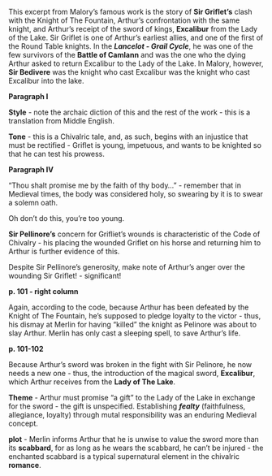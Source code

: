 This excerpt from Malory’s famous work is the story of **<span class="underline">Sir Griflet’s</span>** clash with the Knight of The Fountain, Arthur’s confrontation with the same knight, and Arthur’s receipt of the sword of kings, **<span class="underline">Excalibur</span>** from the Lady of the Lake. Sir Griflet is one of Arthur’s earliest allies, and one of the first of the Round Table knights. In the ***Lancelot - Grail Cycle***, he was one of the few survivors of the **Battle of Camlann** and was the one who the dying Arthur asked to return Excalibur to the Lady of the Lake. In Malory, however, **<span class="underline">Sir Bedivere</span>** was the knight who cast Excalibur was the knight who cast Excalibur into the lake.

**<span class="underline">Paragraph</span> <span class="underline">I</span>**

**<span class="underline">Style</span>** - note the archaic diction of this and the rest of the work - this is a translation from Middle English.

**<span class="underline">Tone</span>** - this is a Chivalric tale, and, as such, begins with an injustice that must be rectified - Griflet is young, impetuous, and wants to be knighted so that he can test his prowess.

**<span class="underline">Paragraph</span> <span class="underline">IV</span>**

“Thou shalt promise me by the faith of thy body…” - remember that in Medieval times, the body was considered holy, so swearing by it is to swear a solemn oath.

Oh don’t do this, you’re too young.

**<span class="underline">Sir Pellinore’s</span>** concern for Grifliet’s wounds is characteristic of the Code of Chivalry - his placing the wounded Griflet on his horse and returning him to Arthur is further evidence of this.

Despite Sir Pellinore’s generosity, make note of Arthur’s anger over the wounding Sir Griflet\! - significant\!

**<span class="underline">p. 101 - right column</span>**

Again, according to the code, because Arthur has been defeated by the Knight of The Fountain, he’s supposed to pledge loyalty to the victor - thus, his dismay at Merlin for having “killed” the knight as Pelinore was about to slay Arthur. Merlin has only cast a sleeping spell, to save Arthur’s life.

**<span class="underline">p. 101-102</span>**

Because Arthur’s sword was broken in the fight with Sir Pelinore, he now needs a new one - thus, the introduction of the magical sword, **<span class="underline">Excalibur</span>**, which Arthur receives from the **<span class="underline">Lady of The Lake</span>**.

**<span class="underline">Theme</span>** - Arthur must promise “a gift” to the Lady of the Lake in exchange for the sword - the gift is unspecified. Establishing ***fealty*** (faithfulness, allegiance, loyalty) through mutal responsibility was an enduring Medieval concept.

**<span class="underline">plot</span>** - Merlin informs Arthur that he is unwise to value the sword more than its **<span class="underline">scabbard</span>**, for as long as he wears the scabbard, he can’t be injured - the enchanted scabbard is a typical supernatural element in the chivalric **<span class="underline">romance</span>**.
